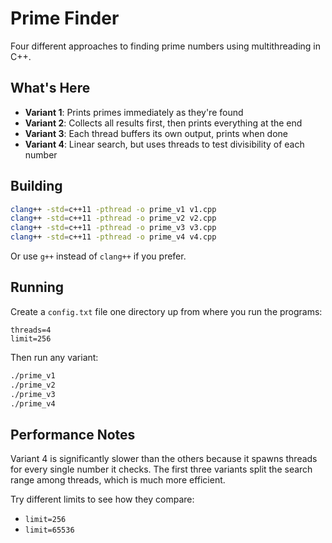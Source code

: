 # Prime Finder

Four different approaches to finding prime numbers using multithreading in C++.

## What's Here

- **Variant 1**: Prints primes immediately as they're found
- **Variant 2**: Collects all results first, then prints everything at the end
- **Variant 3**: Each thread buffers its own output, prints when done
- **Variant 4**: Linear search, but uses threads to test divisibility of each number

## Building

```bash
clang++ -std=c++11 -pthread -o prime_v1 v1.cpp
clang++ -std=c++11 -pthread -o prime_v2 v2.cpp
clang++ -std=c++11 -pthread -o prime_v3 v3.cpp
clang++ -std=c++11 -pthread -o prime_v4 v4.cpp
```

Or use `g++` instead of `clang++` if you prefer.

## Running

Create a `config.txt` file one directory up from where you run the programs:

```
threads=4
limit=256
```

Then run any variant:

```bash
./prime_v1
./prime_v2
./prime_v3
./prime_v4
```

## Performance Notes

Variant 4 is significantly slower than the others because it spawns threads for every single number it checks. The first three variants split the search range among threads, which is much more efficient.

Try different limits to see how they compare:
- `limit=256`
- `limit=65536`